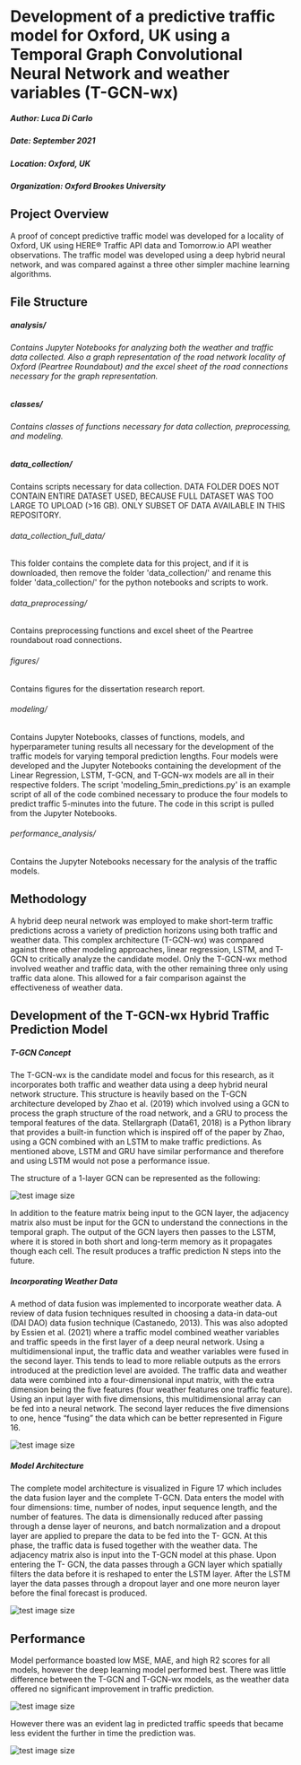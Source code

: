 # Development of a predictive traffic model for Oxford, UK using a Temporal Graph Convolutional Neural Network and weather variables (T-GCN-wx)
##### Author: Luca Di Carlo
##### Date: September 2021
##### Location: Oxford, UK
##### Organization: Oxford Brookes University

## Project Overview
A proof of concept predictive traffic model was developed for a locality of Oxford, UK using HERE® Traffic API data and Tomorrow.io API weather observations. 
The traffic model was developed using a deep hybrid neural network, and was compared against a three other simpler machine learning algorithms.

## File Structure
##### analysis/  
  ###### Contains Jupyter Notebooks for analyzing both the weather and traffic data collected. Also a graph representation of the road network locality of Oxford (Peartree Roundabout) and the excel sheet of the road connections necessary for the graph representation.
  
##### classes/  
  ###### Contains classes of functions necessary for data collection, preprocessing, and modeling.
  
##### data_collection/  
  Contains scripts necessary for data collection. DATA FOLDER DOES NOT CONTAIN ENTIRE DATASET USED, BECAUSE FULL DATASET WAS TOO LARGE TO UPLOAD (>16 GB).
  ONLY SUBSET OF DATA AVAILABLE IN THIS REPOSITORY.
  
###### data_collection_full_data/  
  This folder contains the complete data for this project, and if it is downloaded, then remove the folder 'data_collection/' and rename this folder 'data_collection/' for the python notebooks and scripts to work.
 
###### data_preprocessing/  
  Contains preprocessing functions and excel sheet of the Peartree roundabout road connections.
  
###### figures/  
  Contains figures for the dissertation research report.
  
###### modeling/  
  Contains Jupyter Notebooks, classes of functions, models, and hyperparameter tuning results all necessary for the development of the traffic models for 
  varying temporal prediction lengths. Four models were developed and the Jupyter Notebooks containing the development of the Linear Regression, LSTM, 
  T-GCN, and T-GCN-wx models are all in their respective folders. The script 'modeling_5min_predictions.py' is an example script of all of the code combined 
  necessary to produce the four models to predict traffic 5-minutes into the future. The code in this script is pulled from the Jupyter Notebooks.

###### performance_analysis/  
  Contains the Jupyter Notebooks necessary for the analysis of the traffic models.
  
  


## Methodology
A hybrid deep neural network was employed to make short-term traffic predictions across a variety of prediction horizons using both traffic and weather data. This 
complex architecture (T-GCN-wx) was compared against three other modeling approaches, linear regression, LSTM, and T-GCN to critically analyze the candidate model. 
Only the T-GCN-wx method involved weather and traffic data, with the other remaining three only using traffic data alone. This allowed for a fair comparison against 
the effectiveness of weather data. 

## Development of the T-GCN-wx Hybrid Traffic Prediction Model
##### T-GCN Concept
The T-GCN-wx is the candidate model and focus for this research, as it incorporates both traffic and weather data using a deep hybrid neural network structure. This 
structure is heavily based on the T-GCN architecture developed by Zhao et al. (2019) which involved using a GCN to process the graph structure of the road network, 
and a GRU to process the temporal features of the data. Stellargraph (Data61, 2018) is a Python library that provides a built-in function which is inspired off of 
the paper by Zhao, using a GCN combined with an LSTM to make traffic predictions. As mentioned above, LSTM and GRU have similar performance and therefore and using 
LSTM would not pose a performance issue.

The structure of a 1-layer GCN can be represented as the following:

![test image size](https://github.com/ldicarlo1/development_of_traffic_model_for_Oxford/blob/main/photos/Screen%20Shot%202021-10-01%20at%204.03.37%20PM.png)


  
In addition to the feature matrix being input to the GCN layer, the adjacency matrix also must be input for the GCN to understand the connections in the temporal 
graph. The output of the GCN layers then passes to the LSTM, where it is stored in both short and long-term memory as it propagates though each cell. The result 
produces a traffic prediction N steps into the future.

##### Incorporating Weather Data
A method of data fusion was implemented to incorporate weather data. A review of data fusion techniques resulted in choosing a data-in data-out (DAI DAO) data 
fusion technique (Castanedo, 2013). This was also adopted by Essien et al. (2021) where a traffic model combined weather variables and traffic speeds in the first
layer of a deep neural network. Using a multidimensional input, the traffic data and weather variables were fused in the second layer. This tends to lead to more 
reliable outputs as the errors introduced at the prediction level are avoided.
The traffic data and weather data were combined into a four-dimensional input matrix, with the extra dimension being the five features (four weather features one 
traffic feature). Using an input layer with five dimensions, this multidimensional array can be fed into a neural network. The second layer reduces the five 
dimensions to one, hence “fusing” the data which can be better represented in Figure 16.


![test image size](https://github.com/ldicarlo1/development_of_traffic_model_for_Oxford/blob/main/photos/Screen%20Shot%202021-10-01%20at%204.03.47%20PM.png)


##### Model Architecture
The complete model architecture is visualized in Figure 17 which includes the data fusion layer and the complete T-GCN. Data enters the model with four dimensions: time, number of nodes, input sequence length, and the number of features. The data is dimensionally reduced after passing through a dense layer of neurons, and batch normalization and a dropout layer are applied to prepare the data to be fed into the T- GCN. At this phase, the traffic data is fused together with the weather data. The adjacency matrix also is input into the T-GCN model at this phase. Upon entering the T- GCN, the data passes through a GCN layer which spatially filters the data before it is reshaped to enter the LSTM layer. After the LSTM layer the data passes through a dropout layer and one more neuron layer before the final forecast is produced.

![test image size](https://github.com/ldicarlo1/development_of_traffic_model_for_Oxford/blob/main/photos/Screen%20Shot%202021-10-01%20at%204.03.23%20PM.png)
 
## Performance
Model performance boasted low MSE, MAE, and high R2 scores for all models, however the deep learning model performed best. There was little difference between 
the T-GCN and T-GCN-wx models, as the weather data offered no significant improvement in traffic prediction. 

![test image size](https://github.com/ldicarlo1/development_of_traffic_model_for_Oxford/blob/main/photos/Screen%20Shot%202021-10-01%20at%204.10.59%20PM.png)


However there was an evident lag in predicted traffic speeds that became less evident the further in time the prediction was.


![test image size](https://github.com/ldicarlo1/development_of_traffic_model_for_Oxford/blob/main/photos/Screen%20Shot%202021-10-01%20at%204.11.27%20PM.png)
